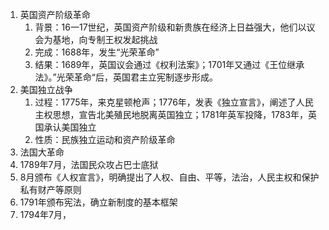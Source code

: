 1. 英国资产阶级革命
	1. 背景：16一17世纪，英国资产阶级和新贵族在经济上日益强大，他们以议会为基地，向专制王权发起挑战
	2. 完成：1688年，发生“光荣革命”
	3. 结果：1689年，英国议会通过《权利法案》；1701年又通过《王位继承法》。”光荣革命“后，英国君主立宪制逐步形成。
2. 美国独立战争
	1. 过程：1775年，来克星顿枪声；1776年，发表《独立宣言》，阐述了人民主权思想，宣告北美殖民地脱离英国独立；1781年英军投降，1783年，英国承认美国独立
	2. 性质：民族独立运动和资产阶级革命
3. 法国大革命
1. 1789年7月，法国民众攻占巴士底狱
2. 8月颁布《人权宣言》，明确提出了人权、自由、平等，法治，人民主权和保护私有财产等原则
3. 1791年颁布宪法，确立新制度的基本框架
4. 1794年7月，